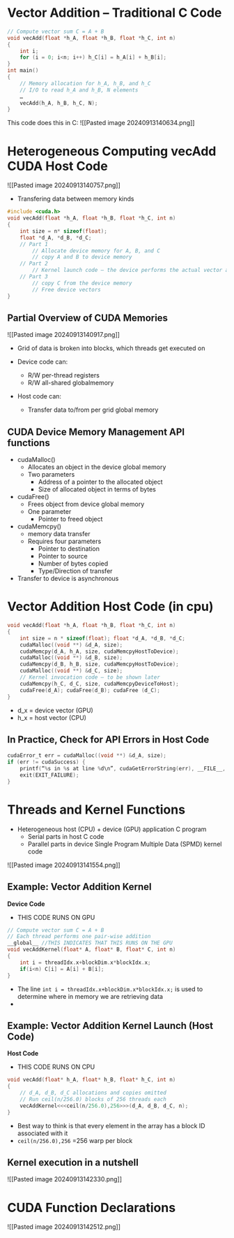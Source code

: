 # Vector Addition – Traditional C Code
```C
// Compute vector sum C = A + B
void vecAdd(float *h_A, float *h_B, float *h_C, int n)
{
	int i;
	for (i = 0; i<n; i++) h_C[i] = h_A[i] + h_B[i];
}
int main()
{
	// Memory allocation for h_A, h_B, and h_C
	// I/O to read h_A and h_B, N elements
	…
	vecAdd(h_A, h_B, h_C, N);
}
```
This code does this in C:
![[Pasted image 20240913140634.png]]
# Heterogeneous Computing vecAdd CUDA Host Code
![[Pasted image 20240913140757.png]]
- Transfering data between memory kinds
```C
#include <cuda.h>
void vecAdd(float *h_A, float *h_B, float *h_C, int n)
{
	int size = n* sizeof(float);
	float *d_A, *d_B, *d_C;
	// Part 1
		// Allocate device memory for A, B, and C
		// copy A and B to device memory
	// Part 2
		// Kernel launch code – the device performs the actual vector addition
	// Part 3
		// copy C from the device memory
		// Free device vectors
}
```
## Partial Overview of CUDA Memories
![[Pasted image 20240913140917.png]]
- Grid of data is broken into blocks, which threads get executed on

- Device code can:
	- R/W per-thread registers
	- R/W all-shared globalmemory
- Host code can:
	- Transfer data to/from per grid global memory
## CUDA Device Memory Management API functions
- cudaMalloc()
	- Allocates an object in the device global memory
	- Two parameters
		- Address of a pointer to the allocated object
		- Size of allocated object in terms of bytes
- cudaFree()
	- Frees object from device global memory
	- One parameter
		- Pointer to freed object
- cudaMemcpy()
	- memory data transfer
	- Requires four parameters
		- Pointer to destination
		- Pointer to source
		- Number of bytes copied
		- Type/Direction of transfer
- Transfer to device is asynchronous
# Vector Addition Host Code (in cpu)
```c
void vecAdd(float *h_A, float *h_B, float *h_C, int n)
{
	int size = n * sizeof(float); float *d_A, *d_B, *d_C;
	cudaMalloc((void **) &d_A, size);
	cudaMemcpy(d_A, h_A, size, cudaMemcpyHostToDevice);
	cudaMalloc((void **) &d_B, size);
	cudaMemcpy(d_B, h_B, size, cudaMemcpyHostToDevice);
	cudaMalloc((void **) &d_C, size);
	// Kernel invocation code – to be shown later
	cudaMemcpy(h_C, d_C, size, cudaMemcpyDeviceToHost);
	cudaFree(d_A); cudaFree(d_B); cudaFree (d_C);
}
```
- d_x = device vector (GPU)
- h_x = host vector (CPU)
## In Practice, Check for API Errors in Host Code
```c
cudaError_t err = cudaMalloc((void **) &d_A, size);
if (err != cudaSuccess) {
	printf(“%s in %s at line %d\n”, cudaGetErrorString(err), __FILE__, __LINE__);
	exit(EXIT_FAILURE);
}
```
# Threads and Kernel Functions
- Heterogeneous host (CPU) + device (GPU) application C program
	- Serial parts in host C code
	- Parallel parts in device Single Program Multiple Data (SPMD) kernel code

![[Pasted image 20240913141554.png]]
## Example: Vector Addition Kernel
**Device Code**
- THIS CODE RUNS ON GPU
```c
// Compute vector sum C = A + B
// Each thread performs one pair-wise addition
__global__ //THIS INDICATES THAT THIS RUNS ON THE GPU
void vecAddKernel(float* A, float* B, float* C, int n)
{
	int i = threadIdx.x+blockDim.x*blockIdx.x;
	if(i<n) C[i] = A[i] + B[i];
}
```
- The line `int i = threadIdx.x+blockDim.x*blockIdx.x;` is used to determine where in memory we are retrieving data
- 
## Example: Vector Addition Kernel Launch (Host Code)
**Host Code**
- THIS CODE RUNS ON CPU
```c
void vecAdd(float* h_A, float* h_B, float* h_C, int n)
{
	// d_A, d_B, d_C allocations and copies omitted
	// Run ceil(n/256.0) blocks of 256 threads each
	vecAddKernel<<<ceil(n/256.0),256>>>(d_A, d_B, d_C, n);
}
```
- Best way to think is that every element in the array has a block ID associated with it
- `ceil(n/256.0),256` =256 warp per block
## Kernel execution in a nutshell
![[Pasted image 20240913142330.png]]
# CUDA Function Declarations
![[Pasted image 20240913142512.png]]
